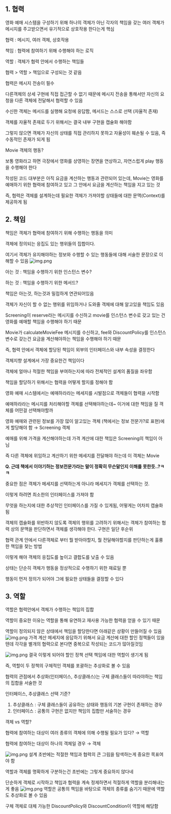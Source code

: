 ## 1. 협력
영화 예매 시스템을 구성하기 위해 하나의 객체가 아닌 각자의 책임을 갖는 여러 객체가 메시지를 주고받으면서 유기적으로 상호작용 한다는게 핵심

협력 : 메시지, 여러 객체, 상호작용

책임 : 협력에 참여하기 위해 수행해야 하는 로직

역할 : 객체가 협력 안에서 수행하는 책임들

협력 > 역할 > 책임으로 구성되는 것 같음

협력은 메시지 전송이 필수

다른객체의 상세 구현에 직접 접근할 수 없기 때문에 메시지 전송을 통해서만 자신의 요청을 다른 객체에 전달해서 협력할 수 있음

수신한 객체는 메서드를 실행해 요청에 응답함, 메서드는 스스로 선택 (자율적 존재)

객체를 자율적 존재로 두기 위해서는 결국 내부 구현을 캡슐화 해야함

그렇지 않으면 객체가 자신의 상태를 직접 관리하지 못하고 자율성이 훼손될 수 있음, 즉 수동적인 존재가 되게 됨

Movie 객체의 행동?

보통 영화라고 하면 극장에서 영화를 상영하는 장면을 연상하고, 자연스럽게 play 행동을 수행해야 한다

작성된 코드 대부분은 아직 요금을 계산하는 행동과 관련되어 있는데, Movie는 영화를 예매하기 위한 협력에 참여하고 있고 그 안에서 요금을 계산하는 책임을 지고 있는 것

즉, 협력은 객체를 설계하는데 필요한 객체가 가져야할 상태들에 대한 문맥(Context)를 제공하게 됨

## 2. 책임
책임은 객체가 협력에 참여하기 위해 수행하는 행동을 의미

객체에 정의되는 응집도 있는 행위들의 집합이다.

여기서 객체가 유지해야하는 정보와 수행할 수 있는 행동들에 대해 서술한 문장으로 이해할 수 있음
![img.png](../../../../assets/재성/img09.png)

아는 것 : 책임을 수행하기 위한 인스턴스 변수?

하는 것 : 책임을 수행하기 위한 메서드?

책임은 아는것, 하는것과 밀접하게 연관되어있음

객체가 자신이 할 수 없는 행위를 위임하거나 도와줄 객체에 대해 알고있을 책임도 있음

Screening이 reserve라는 메시지를 수신하고 movie를 인스턴스 변수로 갖고 있는 건 영화를 예매할 책임을 수행해야 하기 때문

Movie가 calculateMovieFee 메시지를 수신하고, fee와 DiscountPolicy를 인스턴스 변수로 갖는건 요금을 계산해야하는 책임을 수행해야 하기 때문

즉, 협력 안에서 객체에 할당된 책임이 외부의 인터페이스와 내부 속성을 결정한다

객체지향 설계에서 가장 중요한건 책임이다

객체에 얼마나 적절한 책임을 부여하는지에 따라 전체적인 설계의 품질을 좌우함

책임을 할당하기 위해서는 협력을 어떻게 할지를 정해야 함

영화 예매 시스템에서는 예매하라라는 메세지를 시발점으로 객체들이 협력을 시작함

예매하라라는 메시지를 처리해야할 객체를 선택해야하는데~ 이거에 대한 책임을 질 객체를 어떤걸 선택해야할까

영화 예매와 관련된 정보를 가장 많이 알고있는 객체 (책에서는 정보 전문가?로 표현)에게 할당해야 함 → Screening 객체

예매를 위해 가격을 계산해야하는데 가격 계산에 대한 책임은 Screening의 책임이 아님

즉 다른 객체에 위임하고 계산하기 위한 메세지를 전달해야 하는데 이 객체는 Movie

**Q. 근데 책에서 이야기하는 정보전문가라는 말이 정확히 무슨말인지 이해를 못한듯..?ㅋㅋ**

중요한 점은 객체가 메세지를 선택하는게 아니라 메세지가 객체를 선택하는 것.

이렇게 하려면 최소한의 인터페이스를 가져야 함

무엇을 하는지에 대한 추상적인 인터페이스를 가질 수 있게됨, 어떻게는 어차피 캡슐화됨

객체의 캡슐화를 위반하지 않도록 객체의 행위를 고려하기 위해서는 객체가 참여하는 협력 상의 문맥을 판단하면서 객체를 생각해야 한다. 구현은 일단 후순위

협력 관계 안에서 다른객체로 부터 뭘 받아야할지, 뭘 전달해야할지를 판단하는게 훌륭한 책임을 찾는 방법

이렇게 해야 객체의 응집도를 높이고 결합도를 낮출 수 있음

상태는 단순히 객체가 행동을 정상적으로 수행하기 위한 재료일 뿐

행동이 먼저 정의가 되어야 그에 필요한 상태들을 결정할 수 있다

## 3. 역할
역할은 협력안에서 객체가 수행하는 책임의 집합

역할이 중요한 이유는 역할을 통해 유연하고 재사용 가능한 협력을 얻을 수 있기 때문

역할이 정의되지 않은 상태에서 책임을 할당한다면 아래같은 상황이 만들어질 수 있음
![img.png](../../../../assets/재성/img10.png)
가격 계산 메세지에 응답하기 위해서 요금 계산에 대한 할인 정책들이 있을 텐데 각각을 별개의 협력으로 본다면 중복으로 작성되는 코드가 많아질것임

![img.png](../../../../assets/재성/img11.png)
결국 이렇게 되어야 할인 정책 선택 책임에 대한 역할이 생기게 됨

즉, 역할이 두 정책의 구체적인 객체를 포괄하는 추상화로 볼 수 있음

협력의 관점에서 추상화(인터페이스, 추상클래스)는 구체 클래스들이 따라야하는 책임의 집합을 서술한 것

인터페이스, 추상클래스 선택 기준?

1. 추상클래스 : 구체 클래스들이 공유하는 상태와 행동의 기본 구현이 존재하는 경우
2. 인터페이스 : 공통의 구현은 없지만 책임의 집합만 서술하는 경우

객체 vs 역할?

협력에 참여하는 대상이 여러 종류의 객체에 의해 수행될 필요가 있다?  → 역할

협력에 참여하는 대상이 하나의 객체일 경우 → 객체

![img.png](../../../../assets/재성/img12.png)
설계 초반에는 적절한 책임과 협력의 큰 그림을 탐색하는게 중요한 목표여야 함

역할과 객체를 명확하게 구분하는건 초반에는 그렇게 중요하지 않다네

단순하게 객체로 시작하고 책임과 협력을 계속 정제하면서 적절하게 역할을 분리해내는게 좋음
![img.png](../../../../assets/재성/img13.png)
역할은 공통의 책임을 바탕으로 객체의 종류를 숨기기 때문에 역할도 추상화로 볼 수 있음

구체 객체로 대체 가능한 DiscountPolicy와 DiscountCondition이 역할에 해당함